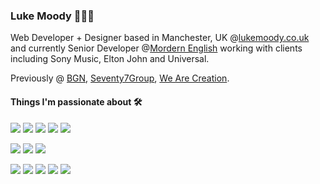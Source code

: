 ### Luke Moody 👨🏻‍💻

Web Developer + Designer based in Manchester, UK @[lukemoody.co.uk](https://lukemoody.co.uk) and currently Senior Developer @[Mordern English](https://modernenglish.co.uk) working with clients including Sony Music, Elton John and Universal.

Previously @ [BGN](https://bgn.agency), [Seventy7Group](https://seventy7group.com), [We Are Creation](https://wearecreation.com).

#### Things I'm passionate about 🛠

![](https://img.shields.io/badge/JavaScript-React-blue)
![](https://img.shields.io/badge/JavaScript-Next-blue)
![](https://img.shields.io/badge/JavaScript-Vue-green)
![](https://img.shields.io/badge/JavaScript-Nuxt-green)
![](https://img.shields.io/badge/JavaScript-Nodejs-yellow)

![](https://img.shields.io/badge/Platform-WordPress-lightgrey)
![](https://img.shields.io/badge/Platform-Shopify-lightgrey)
![](https://img.shields.io/badge/CMS-Prismic-orange)

![](https://img.shields.io/badge/Language-SCSS-orange)
![](https://img.shields.io/badge/Language-Liquid-orange)
![](https://img.shields.io/badge/Language-JSON-orange)
![](https://img.shields.io/badge/Language-JavaScript-orange)
![](https://img.shields.io/badge/Language-PHP-orange)

<!--
**lukemoody/lukemoody** is a ✨ _special_ ✨ repository because its `README.md` (this file) appears on your GitHub profile.

Here are some ideas to get you started:

- 🔭 I’m currently working on ...
- 🌱 I’m currently learning ...
- 👯 I’m looking to collaborate on ...
- 🤔 I’m looking for help with ...
- 💬 Ask me about ...
- 📫 How to reach me: ...
- 😄 Pronouns: ...
- ⚡ Fun fact: ...
-->
